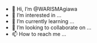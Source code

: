 - 👋 Hi, I’m @WARISMAgiawa
- 👀 I’m interested in ...
- 🌱 I’m currently learning ...
- 💞️ I’m looking to collaborate on ...
- 📫 How to reach me ...

<!---
WARISMAgiawa/WARISMAgiawa is a ✨ special ✨ repository because its `README.md` (this file) appears on your GitHub profile.
You can click the Preview link to take a look at your changes.
--->
